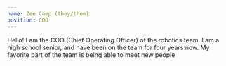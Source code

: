 ```yaml
---
name: Zee Camp (they/them)
position: COO
---
```

Hello! I am the COO (Chief Operating Officer) of the robotics team. I am a high school senior, and have been on the team for four years now. My favorite part of the team is being able to meet new people